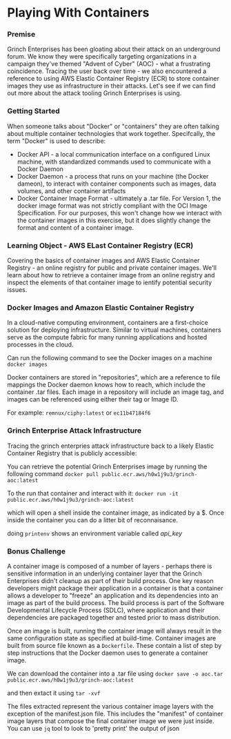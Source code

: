 # Playing With Containers
### Premise
Grinch Enterprises has been gloating about their attack on an underground forum. We know they were specifically targeting organizations in a campaign they've themed "Advent of Cyber" (AOC) - what a frustrating coincidence. Tracing the user back over time - we also encountered a reference to using AWS Elastic Container Registry (ECR) to store container images they use as infrastructure in their attacks. Let's see if we can find out more about the attack tooling Grinch Enterprises is using.

### Getting Started
When someone talks about "Docker" or "containers" they are often talking about multiple container technologies that work together. Specifcally, the term "Docker" is used to describe:
- Docker API - a local communication interface on a configured Linux machine, with standardized commands used to communicate with a Docker Daemon
- Docker Daemon - a process that runs on your machine (the Docker dameon), to interact with container components such as images, data volumes, and other container artifacts
- Docker Container Image Format - ultimately a .tar file. For Version 1, the docker image format was not strictly compliant with the OCI Image Specification. For our purposes, this won't change how we interact with the container images in this exercise, but it does slightly change the format and content of a container image.

### Learning Object - AWS ELast Container Registry (ECR)
Covering the basics of container images and AWS Elastic Container Registry - an online registry for public and private container images. We'll learn about how to retrieve a container image from an online registry and inspect the elements of that container image to ientify potential security issues.

### Docker Images and Amazon Elastic Container Registry
In a cloud-native computing environment, containers are a first-choice solution for deploying infrastructure. Similar to virtual machines, containers serve as the compute fabric for many running applications and hosted processes in the cloud.

Can run the following command to see the Docker images on a machine
`docker images`

Docker containers are stored in "repositories", which are a reference to file mappings the Docker daemon knows how to reach, which include the container .tar files. Each image in a repository will include an image tag, and images can be referenced using either their tag or Image ID.

For example:
`remnux/ciphy:latest`
or
`ec11b47184f6`

### Grinch Enterprise Attack Infrastructure
Tracing the grinch enterpries attack infrastructure back to a likely Elastic Container Registry that is publicly accessible:

You can retrieve the potential Grinch Enterprises image by running the following command
`docker pull public.ecr.aws/h0w1j9u3/grinch-aoc:latest`

To the run that container and interact with it:
`docker run -it public.ecr.aws/h0w1j9u3/grinch-aoc:latest`

which will open a shell inside the container image, as indicated by a $. Once inside the container you can do a litter bit of reconnaisance.

doing  `printenv` shows an environment variable called *api_key*

### Bonus Challenge
A container image is composed of a number of layers - perhaps there is sensitive information in an underlying container layer that the Grinch Enterprises didn't cleanup as part of their build process. One key reason developers might package their application in a container is that a container allows a developer to "freeze" an application and its dependencies into an image as part of the build process. The build process is part of the Software Developmental Lifecycle Process (SDLC), where application and their dependencies are packaged together and tested prior to mass distribution.

Once an image is built, running the container image will always result in the same configuration state as specified at build-time. Container images are built from source file known as a `Dockerfile`. These contain a list of step by step instructions that the Docker daemon uses to generate a container image.

We can download the container into a .tar file using
`docker save -o aoc.tar public.ecr.aws/h0w1j9u3/grinch-aoc:latest`

and then extact it using `tar -xvf`

The files extracted represent the various container image layers with the exception of the manifest.json file. This includes the "manifest" of container image layers that compose the final container image we were just inside. You can use `jq` tool to look to 'pretty print' the output of json

